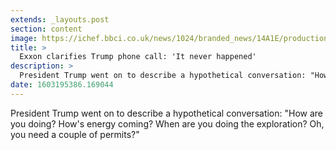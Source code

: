 ```yaml
--- 
extends: _layouts.post 
section: content 
image: https://ichef.bbci.co.uk/news/1024/branded_news/14A1E/production/_115001548_trump.jpg 
title: > 
  Exxon clarifies Trump phone call: 'It never happened' 
description: > 
  President Trump went on to describe a hypothetical conversation: "How are you doing?How's energy coming?When are you doing the exploration?Oh, you need a couple of permits?" 
date: 1603195386.169044 
--- 
```

<div><p>President Trump went on to describe a hypothetical conversation: "How are you doing? How's energy coming? When are you doing the exploration? Oh, you need a couple of permits?"</p></div>